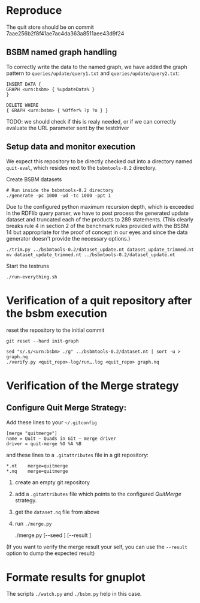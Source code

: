 # Reproduce

The quit store should be on commit 7aae256b2f8f41ae7ac4da363a8511aee43d9f24

## BSBM named graph handling

To correctly write the data to the named graph, we have added the graph pattern to `queries/update/query1.txt` and `queries/update/query2.txt`:

    INSERT DATA {
    GRAPH <urn:bsbm> { %updateData% }
    }

    DELETE WHERE
    { GRAPH <urn:bsbm> { %Offer% ?p ?o } }

TODO: we should check if this is realy needed, or if we can correctly evaluate the URL parameter sent by the testdriver

## Setup data and monitor execution

We expect this repository to be directly checked out into a directory named `quit-eval`, which resides next to the `bsbmtools-0.2` directory.

Create BSBM datasets

    # Run inside the bsbmtools-0.2 directory
    ./generate -pc 1000 -ud -tc 1000 -ppt 1

Due to the configured python maximum recursion depth, which is exceeded in the RDFlib query parser, we have to post process the generated update dataset and truncated each of the products to 289 statements. (This clearly breaks rule 4 in section 2 of the benchmark rules provided with the BSBM 14 but appropriate for the proof of concept in our eyes and since the data generator doesn't provide the necessary options.)

    ./trim.py ../bsbmtools-0.2/dataset_update.nt dataset_update_trimmed.nt
    mv dataset_update_trimmed.nt ../bsbmtools-0.2/dataset_update.nt

Start the testruns

    ./run-everything.sh

# Verification of a quit repository after the bsbm execution

reset the repository to the initial commit

    git reset --hard init-graph

    sed "s/.$/<urn:bsbm> ./g" ../bsbmtools-0.2/dataset.nt | sort -u > graph.nq
    ./verify.py <quit_repo>-log/run….log <quit_repo> graph.nq

# Verification of the Merge strategy

## Configure Quit Merge Strategy:

Add these lines to your `~/.gitconfig`

    [merge "quitmerge"]
    name = Quit – Quads in Git – merge driver
    driver = quit-merge %O %A %B

and these lines to a `.gitattributes` file in a git repository:

    *.nt    merge=quitmerge
    *.nq    merge=quitmerge

1. create an empty git repository
2. add a `.gitattributes` file which points to the configured *QuitMerge* strategy.
3. get the `dataset.nq` file from above
4. run `./merge.py`

    ./merge.py <the git repo> <path to graph.nq> [--seed <any seed>] [--result <the correct merge result>]

(If you want to verify the merge result your self, you can use the `--result` option to dump the expected result)

# Formate results for gnuplot

The scripts `./watch.py` and `./bsbm.py` help in this case.
